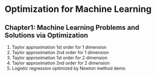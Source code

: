 # Optimization for Machine Learning
## Chapter1: Machine Learning Problems and Solutions via Optimization
1. Taylor approximation 1st order for 1 dimension
2. Taylor approximation 2nd order for 1 dimension
3. Taylor approximation 1st order for 2 dimension
4. Taylor approximation 2nd order for 2 dimension
5. Logistic regression optimized by Newton method demo
